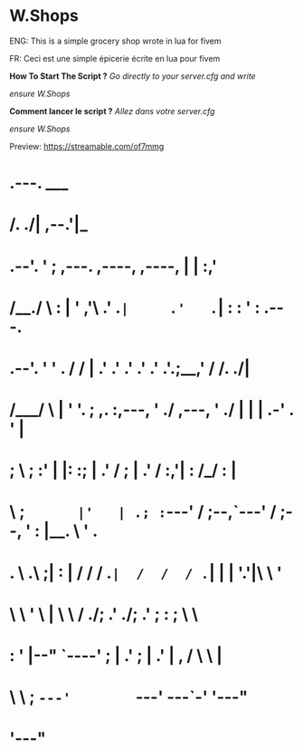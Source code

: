 # W.Shops
ENG: This is a simple grocery shop wrote in lua for fivem

FR: Ceci est une simple épicerie écrite en lua pour fivem

__How To Start The Script ?__
*Go directly to your server.cfg and write*

*ensure W.Shops*


__Comment lancer le script ?__
*Allez dans votre server.cfg*

*ensure W.Shops*

Preview: https://streamable.com/of7mmg




#           .---.                                        ___              
#          /. ./|                                      ,--.'|_            
#      .--'.  ' ;   ,---.         ,----,       ,----,  |  | :,'           
#     /__./ \ : |  '   ,'\      .'   .`|     .'   .`|  :  : ' :     .---. 
# .--'.  '   \' . /   /   |  .'   .'  .'  .'   .'  .'.;__,'  /    /.  ./| 
# /___/ \ |    ' '.   ; ,. :,---, '   ./ ,---, '   ./ |  |   |   .-' . ' | 
# ;   \  \;      :'   | |: :;   | .'  /  ;   | .'  /  :__,'| :  /___/ \: | 
# \   ;  `      |'   | .; :`---' /  ;--,`---' /  ;--,  '  : |__.   \  ' . 
#  .   \    .\  ;|   :    |  /  /  / .`|  /  /  / .`|  |  | '.'|\   \   ' 
#   \   \   ' \ | \   \  / ./__;     .' ./__;     .'   ;  :    ; \   \    
#    :   '  |--"   `----'  ;   |  .'    ;   |  .'      |  ,   /   \   \ | 
#     \   \ ;              `---'        `---'           ---`-'     '---"  
#      '---"                                                              
